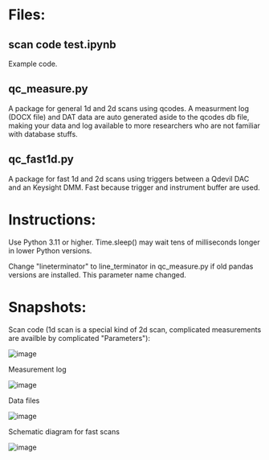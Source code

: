 # Files:

## scan code test.ipynb 

Example code.

## qc_measure.py

A package for general 1d and 2d scans using qcodes. A measurment log (DOCX file) and DAT data are auto generated aside to the qcodes db file, making your data and log available to more researchers who are not familiar with database stuffs. 

## qc_fast1d.py

A package for fast 1d and 2d scans using triggers between a Qdevil DAC and an Keysight DMM. Fast because trigger and instrument buffer are used.  

# Instructions:

Use Python 3.11 or higher. Time.sleep() may wait tens of milliseconds longer in lower Python versions.

Change "lineterminator" to line_terminator in qc_measure.py if old pandas versions are installed. This parameter name changed.

# Snapshots:

Scan code (1d scan is a special kind of 2d scan, complicated measurements are availble by complicated "Parameters"):

![image](https://github.com/cover-me/repository/assets/22870592/92a26e2a-ef71-4ce6-bd96-8d94a572e546)

Measurement log

![image](https://github.com/cover-me/repository/assets/22870592/95bccb56-bf16-4c42-99a8-5112d6e33315)

Data files

![image](https://github.com/cover-me/repository/assets/22870592/befd7f58-30ca-405b-9be0-ba51bb51744f)


Schematic diagram for fast scans


![image](https://github.com/cover-me/repository/assets/22870592/7ab6313f-b254-418e-bd84-1b15bb4d6dae)
